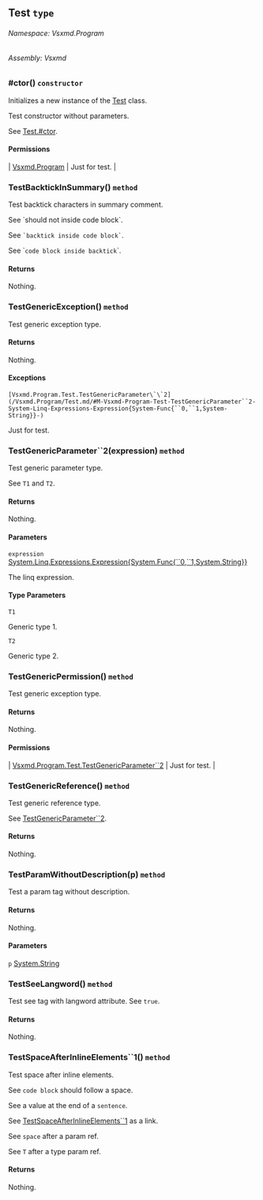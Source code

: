 <a name='T-Vsxmd-Program-Test'></a>
## Test `type`

###### Namespace:  Vsxmd.Program

###### Assembly:  Vsxmd

<a name='M-Vsxmd-Program-Test-#ctor'></a>
### #ctor() `constructor`

Initializes a new instance of the [Test](/Vsxmd.Program/Test.md/#T-Vsxmd-Program-Test) class.

Test constructor without parameters.

See [Test.#ctor](/Vsxmd.Program/Test.md/#M-Vsxmd-Program-Test-#ctor).

#### Permissions

| [Vsxmd.Program](/Vsxmd/Program.md/#T-Vsxmd-Program) | Just for test. |

<a name='M-Vsxmd-Program-Test-TestBacktickInSummary'></a>
### TestBacktickInSummary() `method`

Test backtick characters in summary comment.

See \`should not inside code block\`.

See `` `backtick inside code block` ``.

See \``code block inside backtick`\`.

#### Returns





Nothing.

<a name='M-Vsxmd-Program-Test-TestGenericException'></a>
### TestGenericException() `method`

Test generic exception type.

#### Returns





Nothing.

#### Exceptions

```[Vsxmd.Program.Test.TestGenericParameter\`\`2](/Vsxmd.Program/Test.md/#M-Vsxmd-Program-Test-TestGenericParameter``2-System-Linq-Expressions-Expression{System-Func{``0,``1,System-String}}-)```  

Just for test.

<a name='M-Vsxmd-Program-Test-TestGenericParameter``2-System-Linq-Expressions-Expression{System-Func{``0,``1,System-String}}-'></a>
### TestGenericParameter\`\`2(expression) `method`

Test generic parameter type.

See `T1` and `T2`.

#### Returns





Nothing.

#### Parameters

`expression`  [System.Linq.Expressions.Expression{System.Func{\`\`0,\`\`1,System.String}}](http://msdn.microsoft.com/query/dev14.query?appId=Dev14IDEF1&l=EN-US&k=k:System.Linq.Expressions.Expression)  

The linq expression.

#### Type Parameters

`T1`  

Generic type 1.

`T2`  

Generic type 2.

<a name='M-Vsxmd-Program-Test-TestGenericPermission'></a>
### TestGenericPermission() `method`

Test generic exception type.

#### Returns





Nothing.

#### Permissions

| [Vsxmd.Program.Test.TestGenericParameter\`\`2](/Vsxmd.Program/Test.md/#M-Vsxmd-Program-Test-TestGenericParameter``2-System-Linq-Expressions-Expression{System-Func{``0,``1,System-String}}-) | Just for test. |

<a name='M-Vsxmd-Program-Test-TestGenericReference'></a>
### TestGenericReference() `method`

Test generic reference type.

See [TestGenericParameter\`\`2](/Vsxmd.Program/Test.md/#M-Vsxmd-Program-Test-TestGenericParameter``2-System-Linq-Expressions-Expression{System-Func{``0,``1,System-String}}-).

#### Returns





Nothing.

<a name='M-Vsxmd-Program-Test-TestParamWithoutDescription-System-String-'></a>
### TestParamWithoutDescription(p) `method`

Test a param tag without description.

#### Returns





Nothing.

#### Parameters

`p`  [System.String](http://msdn.microsoft.com/query/dev14.query?appId=Dev14IDEF1&l=EN-US&k=k:System.String)  



<a name='M-Vsxmd-Program-Test-TestSeeLangword'></a>
### TestSeeLangword() `method`

Test see tag with langword attribute. See `true`.

#### Returns





Nothing.

<a name='M-Vsxmd-Program-Test-TestSpaceAfterInlineElements``1-System-Boolean-'></a>
### TestSpaceAfterInlineElements\`\`1() `method`

Test space after inline elements.

See `code block` should follow a space.

See a value at the end of a `sentence`.

See [TestSpaceAfterInlineElements\`\`1](/Vsxmd.Program/Test.md/#M-Vsxmd-Program-Test-TestSpaceAfterInlineElements``1-System-Boolean-) as a link.

See `space` after a param ref.

See `T` after a type param ref.

#### Returns





Nothing.
